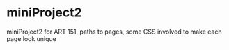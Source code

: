 # miniProject2
miniProject2 for ART 151, paths to pages, some CSS involved to make each page look unique
